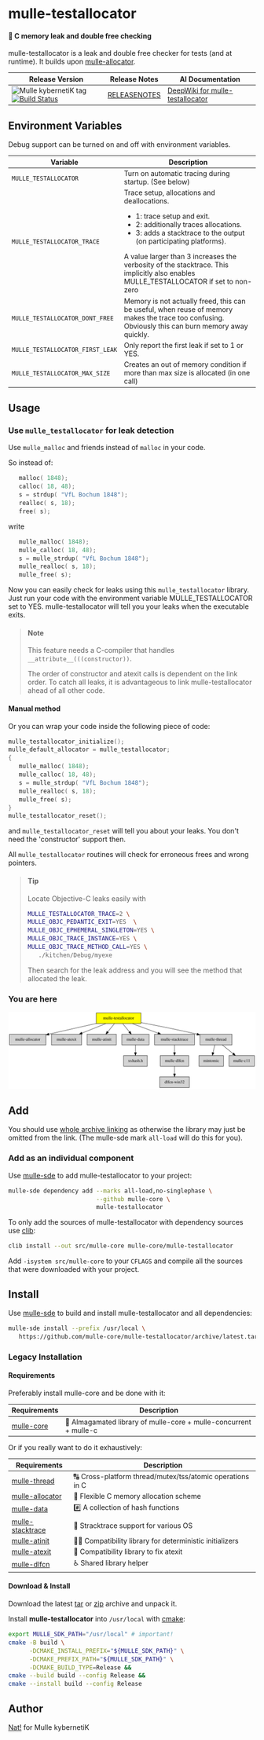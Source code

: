 # mulle-testallocator

#### 🔄 C memory leak and double free checking

mulle-testallocator is a leak and double free checker for tests
(and at runtime). It builds upon [mulle-allocator](//github.com/mulle-c/mulle-allocator).




| Release Version                                       | Release Notes  | AI Documentation
|-------------------------------------------------------|----------------|---------------
| ![Mulle kybernetiK tag](https://img.shields.io/github/tag/mulle-core/mulle-testallocator.svg) [![Build Status](https://github.com/mulle-core/mulle-testallocator/workflows/CI/badge.svg)](//github.com/mulle-core/mulle-testallocator/actions) | [RELEASENOTES](RELEASENOTES.md) | [DeepWiki for mulle-testallocator](https://deepwiki.com/mulle-core/mulle-testallocator)


## Environment Variables

Debug support can be turned on and off with environment variables.

| Variable                         | Description
|--------------------------------- | ------------------------------------
| `MULLE_TESTALLOCATOR`            | Turn on automatic tracing during startup. (See below)
| `MULLE_TESTALLOCATOR_TRACE`      | Trace setup, allocations and deallocations. <UL> <LI>1: trace setup and exit.</LI><LI>2: additionally traces allocations.</LI><LI>3: adds a stacktrace to the output (on participating platforms).</LI></UL> A value larger than 3 increases the verbosity of the stacktrace. This implicitly also enables MULLE_TESTALLOCATOR if set to non-zero
| `MULLE_TESTALLOCATOR_DONT_FREE`  | Memory is not actually freed, this can be useful, when reuse of memory makes the trace too confusing. Obviously this can burn memory away quickly.
| `MULLE_TESTALLOCATOR_FIRST_LEAK` | Only report the first leak if set to 1 or YES.
| `MULLE_TESTALLOCATOR_MAX_SIZE`   | Creates an out of memory condition if more than max size is allocated (in one call)

## Usage

###  Use `mulle_testallocator` for leak detection

Use `mulle_malloc` and friends instead of `malloc` in your code.

So instead of:

``` c
   malloc( 1848);
   calloc( 18, 48);
   s = strdup( "VfL Bochum 1848");
   realloc( s, 18);
   free( s);
```

write

``` c
   mulle_malloc( 1848);
   mulle_calloc( 18, 48);
   s = mulle_strdup( "VfL Bochum 1848");
   mulle_realloc( s, 18);
   mulle_free( s);
```

Now you can easily check for leaks using this `mulle_testallocator` library.
Just run your code with the environment variable MULLE_TESTALLOCATOR
set to YES.
mulle-testallocator will tell you your leaks when the executable exits.

> #### Note
>
> This feature needs a C-compiler that handles `__attribute__(((constructor))`.
>
> The order of constructor and atexit calls is dependent on the link order.
> To catch all leaks, it is advantageous to link mulle-testallocator ahead of
> all other code. 


#### Manual method

Or you can wrap your code inside the following piece of code:

``` c
mulle_testallocator_initialize();
mulle_default_allocator = mulle_testallocator;
{
   mulle_malloc( 1848);
   mulle_calloc( 18, 48);
   s = mulle_strdup( "VfL Bochum 1848");
   mulle_realloc( s, 18);
   mulle_free( s);
}
mulle_testallocator_reset();
```

and `mulle_testallocator_reset` will tell you about your leaks. You
don't need the 'constructor' support then.

All `mulle_testallocator` routines will check for erroneous frees and
wrong pointers.

> #### Tip
>
> Locate Objective-C leaks easily with
>
> ``` sh
> MULLE_TESTALLOCATOR_TRACE=2 \
> MULLE_OBJC_PEDANTIC_EXIT=YES  \
> MULLE_OBJC_EPHEMERAL_SINGLETON=YES \
> MULLE_OBJC_TRACE_INSTANCE=YES \
> MULLE_OBJC_TRACE_METHOD_CALL=YES \
>    ./kitchen/Debug/myexe
> ```
>
> Then search for the leak address and you will see the method that
> allocated the leak.
>




### You are here

![Overview](overview.dot.svg)





## Add

You should use [whole archive linking](//stackoverflow.com/questions/25038974/force-load-linker-flag-for-other-platforms) as otherwise the library may just 
be omitted from the link. (The mulle-sde mark `all-load` will do this for you).


### Add as an individual component

Use [mulle-sde](//github.com/mulle-sde) to add mulle-testallocator to your project:


``` sh
mulle-sde dependency add --marks all-load,no-singlephase \
                         --github mulle-core \
                         mulle-testallocator
```

To only add the sources of mulle-testallocator with dependency
sources use [clib](https://github.com/clibs/clib):


``` sh
clib install --out src/mulle-core mulle-core/mulle-testallocator
```

Add `-isystem src/mulle-core` to your `CFLAGS` and compile all the sources that were downloaded with your project.


## Install

Use [mulle-sde](//github.com/mulle-sde) to build and install mulle-testallocator and all dependencies:

``` sh
mulle-sde install --prefix /usr/local \
   https://github.com/mulle-core/mulle-testallocator/archive/latest.tar.gz
```

### Legacy Installation

#### Requirements

Preferably install mulle-core and be done with it:

| Requirements                                     | Description
|--------------------------------------------------|-----------------------
| [mulle-core](//github.com/mulle-core/mulle-core) |🌋 Almagamated library of mulle-core + mulle-concurrent + mulle-c


Or if you really want to do it exhaustively:

| Requirements                                 | Description
|----------------------------------------------|-----------------------
| [mulle-thread](https://github.com/mulle-concurrent/mulle-thread)             | 🔠 Cross-platform thread/mutex/tss/atomic operations in C
| [mulle-allocator](https://github.com/mulle-c/mulle-allocator)             | 🔄 Flexible C memory allocation scheme
| [mulle-data](https://github.com/mulle-c/mulle-data)             | #️⃣ A collection of hash functions
| [mulle-stacktrace](https://github.com/mulle-core/mulle-stacktrace)             | 👣 Stracktrace support for various OS
| [mulle-atinit](https://github.com/mulle-core/mulle-atinit)             | 🤱🏼 Compatibility library for deterministic initializers
| [mulle-atexit](https://github.com/mulle-core/mulle-atexit)             | 👼 Compatibility library to fix atexit
| [mulle-dlfcn](https://github.com/mulle-core/mulle-dlfcn)             | ♿️ Shared library helper

#### Download & Install

Download the latest [tar](https://github.com/mulle-core/mulle-testallocator/archive/refs/tags/latest.tar.gz) or [zip](https://github.com/mulle-core/mulle-testallocator/archive/refs/tags/latest.zip) archive and unpack it.

Install **mulle-testallocator** into `/usr/local` with [cmake](https://cmake.org):

``` sh
export MULLE_SDK_PATH="/usr/local" # important!
cmake -B build \
      -DCMAKE_INSTALL_PREFIX="${MULLE_SDK_PATH}" \
      -DCMAKE_PREFIX_PATH="${MULLE_SDK_PATH}" \
      -DCMAKE_BUILD_TYPE=Release &&
cmake --build build --config Release &&
cmake --install build --config Release
```



## Author

[Nat!](https://mulle-kybernetik.com/weblog) for Mulle kybernetiK  



